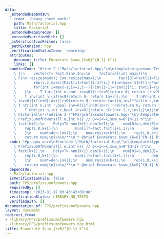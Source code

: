 ```yaml
---
data:
  _extendedDependsOn:
  - icon: ':heavy_check_mark:'
    path: Math/factorial.hpp
    title: Factorial
  _extendedRequiredBy: []
  _extendedVerifiedWith: []
  _isVerificationFailed: false
  _pathExtension: hpp
  _verificationStatusIcon: ':warning:'
  attributes:
    document_title: Enumerate $sum_{k=0}^{N-1} k^i$
    links: []
  bundledCode: "#line 2 \"Math/factorial.hpp\"\n\ntemplate<typename T>struct factorial\
    \ {\n    vector<T> Fact,Finv,Inv;\n    factorial(int maxx){\n        Fact.resize(maxx);\
    \ Finv.resize(maxx); Inv.resize(maxx);\n        Fact[0]=Fact[1]=Finv[0]=Finv[1]=Inv[1]=1;\n\
    \        rep(i,2,maxx){Fact[i]=Fact[i-1]*i;} Finv[maxx-1]=T(1)/Fact[maxx-1];\n\
    \        for(int i=maxx-1;i>=2;i--){Finv[i-1]=Finv[i]*i; Inv[i]=Finv[i]*Fact[i-1];}\n\
    \    }\n    T fact(int n,bool inv=0){if(n<0)return 0; return (inv?Finv[n]:Fact[n]);}\n\
    \    T inv(int n){if(n<0)return 0; return Inv[n];}\n    T nPr(int n,int r,bool\
    \ inv=0){if(n<0||n<r||r<0)return 0; return fact(n,inv)*fact(n-r,inv^1);}\n   \
    \ T nCr(int n,int r,bool inv=0){if(n<0||n<r||r<0)return 0; return fact(n,inv)*fact(r,inv^1)*fact(n-r,inv^1);}\n\
    \    T nHr(int n,int r,bool inv=0){return nCr(n+r-1,r,inv);}\n};\n\n/**\n * @brief\
    \ Factorial\n*/\n#line 3 \"FPS/prefixsumofpowers.hpp\"\n\ntemplate<typename T>vector<T>\
    \ PrefixSumOfPowers(ll n,int k){ // 0<=i<=k,sum_n=0^{N-1} n^i\n    factorial<T>\
    \ fact(k+2);\n    Poly<T> num(k+1),den(k+1);\n    num[0]=n,den[0]=1;\n    rep(i,0,k)num[i+1]=num[i]*n;\n\
    \    rep(i,0,k+1){\n        num[i]*=fact.fact(i+1,1);\n        den[i]=fact.fact(i+1,1);\n\
    \    }\n    num*=den.inv();\n    num.resize(k+1);\n    rep(i,0,k+1)num[i]*=fact.fact(i);\n\
    \    return num;\n}\n\n/**\n * @brief Enumerate $sum_{k=0}^{N-1} k^i$\n*/\n"
  code: "#pragma once\n#include \"Math/factorial.hpp\"\n\ntemplate<typename T>vector<T>\
    \ PrefixSumOfPowers(ll n,int k){ // 0<=i<=k,sum_n=0^{N-1} n^i\n    factorial<T>\
    \ fact(k+2);\n    Poly<T> num(k+1),den(k+1);\n    num[0]=n,den[0]=1;\n    rep(i,0,k)num[i+1]=num[i]*n;\n\
    \    rep(i,0,k+1){\n        num[i]*=fact.fact(i+1,1);\n        den[i]=fact.fact(i+1,1);\n\
    \    }\n    num*=den.inv();\n    num.resize(k+1);\n    rep(i,0,k+1)num[i]*=fact.fact(i);\n\
    \    return num;\n}\n\n/**\n * @brief Enumerate $sum_{k=0}^{N-1} k^i$\n*/"
  dependsOn:
  - Math/factorial.hpp
  isVerificationFile: false
  path: FPS/prefixsumofpowers.hpp
  requiredBy: []
  timestamp: '2023-01-17 03:46:43+09:00'
  verificationStatus: LIBRARY_NO_TESTS
  verifiedWith: []
documentation_of: FPS/prefixsumofpowers.hpp
layout: document
redirect_from:
- /library/FPS/prefixsumofpowers.hpp
- /library/FPS/prefixsumofpowers.hpp.html
title: Enumerate $sum_{k=0}^{N-1} k^i$
---
```

